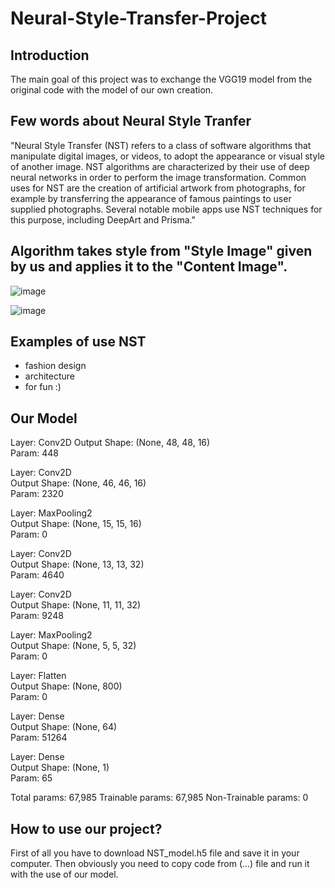 # Neural-Style-Transfer-Project

## <b>Introduction</b>

The main goal of this project was to exchange the VGG19 model from the original code with the model of our own creation. 

## Few words about Neural Style Tranfer 

"Neural Style Transfer (NST) refers to a class of software algorithms that manipulate digital images, or videos, to adopt the appearance or visual style of another image. NST algorithms are characterized by their use of deep neural networks in order to perform the image transformation. Common uses for NST are the creation of artificial artwork from photographs, for example by transferring the appearance of famous paintings to user supplied photographs. Several notable mobile apps use NST techniques for this purpose, including DeepArt and Prisma."

## Algorithm takes style from "Style Image" given by us and applies it to the "Content Image".
![image](https://sandipanweb.files.wordpress.com/2018/01/louvre_generated.png?w=676)

![image](https://cdn-images-1.medium.com/max/1600/0*F3xvwBKFhaQ3Mh_k)

## Examples of use NST
- fashion design
- architecture
- for fun :)

## Our Model
Layer: Conv2D 
Output Shape: (None, 48, 48, 16)  
Param: 448

Layer: Conv2D       
Output Shape: (None, 46, 46, 16)  
Param: 2320

Layer: MaxPooling2  
Output Shape: (None, 15, 15, 16)  
Param: 0

Layer: Conv2D       
Output Shape: (None, 13, 13, 32)  
Param: 4640

Layer: Conv2D       
Output Shape: (None, 11, 11, 32)  
Param: 9248

Layer: MaxPooling2  
Output Shape: (None, 5, 5, 32)    
Param: 0

Layer: Flatten      
Output Shape: (None, 800)         
Param: 0 

Layer: Dense        
Output Shape: (None, 64)          
Param: 51264

Layer: Dense        
Output Shape: (None, 1)           
Param: 65

Total params: 67,985
Trainable params: 67,985
Non-Trainable params: 0

## How to use our project?
First of all you have to download NST_model.h5 file and save it in your computer.
Then obviously you need to copy code from (...) file and run it with the use of our model.

